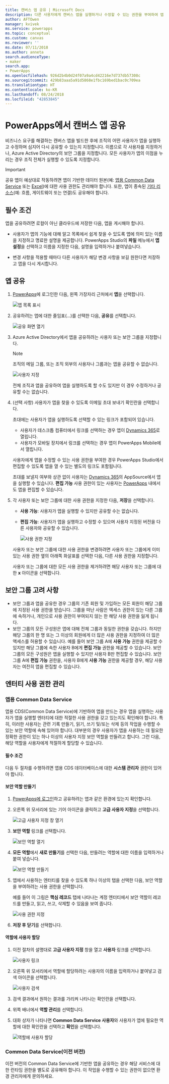 ```yaml
---
title: 캔버스 앱 공유 | Microsoft Docs
description: 다른 사용자에게 캔버스 앱을 실행하거나 수정할 수 있는 권한을 부여하여 앱 공유
author: AFTOwen
manager: kvivek
ms.service: powerapps
ms.topic: conceptual
ms.custom: canvas
ms.reviewer: ''
ms.date: 07/11/2018
ms.author: anneta
search.audienceType:
- maker
search.app:
- PowerApps
ms.openlocfilehash: 926d2b4b0d24f07a9a4cd42216e7d737db57308c
ms.sourcegitcommit: 429b83aaa5a91d5868e1fbc169bed1bac0c709ea
ms.translationtype: HT
ms.contentlocale: ko-KR
ms.lasthandoff: 08/24/2018
ms.locfileid: "42853845"
---
```

# <a name="share-a-canvas-app-in-powerapps"></a>PowerApps에서 캔버스 앱 공유

비즈니스 요구를 해결하는 캔버스 앱을 빌드한 후에 조직의 어떤 사용자가 앱을 실행하고 수정하며 심지어 다시 공유할 수 있는지 지정합니다. 이름으로 각 사용자를 지정하거나, Azure Active Directory의 보안 그룹을 지정합니다. 모든 사용자가 앱의 이점을 누리는 경우 조직 전체가 실행할 수 있도록 지정합니다.

> [!IMPORTANT]
> 공유 앱이 예상대로 작동하려면 앱이 기반한 데이터 원본(예: [앱용 Common Data Service](#common-data-service-for-apps) 또는 [Excel](share-app-data.md))에 대한 사용 권한도 관리해야 합니다. 또한, 앱이 종속된 [기타 리소스](share-app-resources.md)(예: 흐름, 게이트웨이 또는 연결)도 공유해야 합니다.

## <a name="prerequisites"></a>필수 조건

앱을 공유하려면 로컬이 아닌 클라우드에 저장한 다음, 앱을 게시해야 합니다.

- 사용자가 앱의 기능에 대해 알고 목록에서 쉽게 찾을 수 있도록 앱에 의미 있는 이름을 지정하고 명료한 설명을 제공합니다. PowerApps Studio의 **파일** 메뉴에서 **앱 설정**을 선택하고 이름을 지정한 다음, 설명을 입력하거나 붙여넣습니다.

- 변경 사항을 적용할 때마다 다른 사용자가 해당 변경 사항을 보길 원한다면 저장하고 앱을 다시 게시합니다.

## <a name="share-an-app"></a>앱 공유

1. [PowerApps](https://web.powerapps.com?utm_source=padocs&utm_medium=linkinadoc&utm_campaign=referralsfromdoc)에 로그인한 다음, 왼쪽 가장자리 근처에서 **앱**을 선택합니다.

    ![앱 목록 표시](./media/share-app/file-apps.png)

1. 공유하려는 앱에 대한 줄임표(...)를 선택한 다음, **공유**를 선택합니다.

    ![공유 화면 열기](./media/share-app/ellipsis-share.png)

1. Azure Active Directory에서 앱을 공유하려는 사용자 또는 보안 그룹을 지정합니다.

    > [!NOTE]
    > 조직의 메일 그룹, 또는 조직 외부의 사용자나 그룹과는 앱을 공유할 수 없습니다.

    ![사용자 지정](./media/share-app/share-list.png)

    전체 조직과 앱을 공유하여 앱을 실행하도록 할 수도 있지만 이 경우 수정하거나 공유할 수는 없습니다.

1. (선택 사항) 사용자가 앱을 찾을 수 있도록 이메일 초대 보내기 확인란을 선택합니다.

    초대에는 사용자가 앱을 실행하도록 선택할 수 있는 링크가 포함되어 있습니다.

    - 사용자가 데스크톱 컴퓨터에서 링크를 선택하는 경우 앱이 [Dynamics 365](http://home.dynamics.com)로 열립니다.
    - 사용자가 모바일 장치에서 링크를 선택하는 경우 앱이 PowerApps Mobile에서 열립니다.

    사용자에게 앱을 수정할 수 있는 사용 권한을 부여한 경우 PowerApps Studio에서 편집할 수 있도록 앱을 열 수 있는 별도의 링크도 포함됩니다.

    초대를 보낼지 여부와 상관 없이 사용자는 [Dynamics 365](http://home.dynamics.com)의 AppSource에서 앱을 실행할 수 있습니다. **편집 가능** 사용 권한이 있는 사용자는 [PowerApps](http://web.powerapps.com?utm_source=padocs&utm_medium=linkinadoc&utm_campaign=referralsfromdoc) 내에서도 앱을 편집할 수 있습니다.

1. 각 사용자 또는 보안 그룹에 대한 사용 권한을 지정한 다음, **저장**을 선택합니다.

    - **사용 가능**: 사용자가 앱을 실행할 수 있지만 공유할 수는 없습니다.
    - **편집 가능**: 사용자가 앱을 실행하고 수정할 수 있으며 사용자 지정된 버전을 다른 사용자와 공유할 수 있습니다.

        ![사용 권한 지정](./media/share-app/edit-use.png)

    사용자 또는 보안 그룹에 대한 사용 권한을 변경하려면 사용자 또는 그룹에게 이미 있는 사용 권한 옆의 아래쪽 화살표를 선택한 다음, 다른 사용 권한을 지정합니다.

    사용자 또는 그룹에 대한 모든 사용 권한을 제거하려면 해당 사용자 또는 그룹에 대한 **x** 아이콘을 선택합니다.

## <a name="security-group-considerations"></a>보안 그룹 고려 사항

- 보안 그룹과 앱을 공유한 경우 그룹의 기존 회원 및 가입하는 모든 회원이 해당 그룹에 지정된 사용 권한을 받습니다. 그룹을 떠난 사람은 액세스 권한이 있는 다른 그룹에 속하거나, 개인으로 사용 권한이 부여되지 않는 한 해당 사용 권한을 잃게 됩니다.
- 보안 그룹의 모든 구성원은 앱에 대해 전체 그룹과 동일한 권한을 갖습니다. 하지만 해당 그룹의 한 명 또는 그 이상의 회원에게 더 많은 사용 권한을 지정하여 더 많은 액세스를 허용할 수 있습니다. 예를 들어 보안 그룹 A에 **사용 가능** 권한을 제공할 수 있지만 해당 그룹에 속한 사용자 B에게 **편집 가능** 권한을 제공할 수 있습니다. 보안 그룹의 모든 구성원은 앱을 실행할 수 있지만 사용자 B만 편집할 수 있습니다. 보안 그룹 A에 **편집 가능** 권한을, 사용자 B에게 **사용 가능** 권한을 제공할 경우, 해당 사용자는 여전히 앱을 편집할 수 있습니다.

## <a name="manage-entity-permissions"></a>엔터티 사용 권한 관리

### <a name="common-data-service-for-apps"></a>앱용 Common Data Service

앱용 CDS(Common Data Service)에 기반하여 앱을 만드는 경우 앱을 실행하는 사용자가 앱을 실행할 엔터티에 대한 적절한 사용 권한을 갖고 있는지도 확인해야 합니다. 특히, 이러한 사용자는 관련 기록 만들기, 읽기, 쓰기 및/또는 삭제 등의 작업을 수행할 수 있는 보안 역할에 속해 있어야 합니다. 대부분의 경우 사용자가 앱을 사용하는 데 필요한 정확한 권한이 있는 하나 이상의 사용자 지정 보안 역할을 만들려고 합니다. 그런 다음, 해당 역할을 사용자에게 적절하게 할당할 수 있습니다. 

#### <a name="prerequisite"></a>필수 조건

다음 두 절차를 수행하려면 앱용 CDS 데이터베이스에 대한 **시스템 관리자** 권한이 있어야 합니다.

#### <a name="create-a-security-role"></a>보안 역할 만들기

1. [PowerApps에 로그인](https://web.powerapps.com?utm_source=padocs&utm_medium=linkinadoc&utm_campaign=referralsfromdoc)하고 공유하려는 앱과 같은 환경에 있는지 확인합니다.

1. 오른쪽 위 모서리에 있는 기어 아이콘을 클릭하고 **고급 사용자 지정**을 선택합니다.

    ![고급 사용자 지정 창 열기](media/share-app/advanced-customizations.png)

1. **보안 역할** 링크를 선택합니다.

    ![보안 역할 열기](media/share-app/security-roles.png)

1. **모든 역할**에서 **새로 만들기**를 선택한 다음, 만들려는 역할에 대한 이름을 입력하거나 붙여 넣습니다.

    ![보안 역할 만들기](media/share-app/new-role.png)

1. 앱에서 사용하는 엔터티를 찾을 수 있도록 하나 이상의 탭을 선택한 다음, 보안 역할을 부여하려는 사용 권한을 선택합니다.

    예를 들어 이 그림은 **핵심 레코드** 탭에 나타나는 계정 엔터티에서 보안 역할이 레코드를 만들고, 읽고, 쓰고, 삭제할 수 있음을 보여 줍니다.

    ![사용 권한 지정](media/share-app/grant-access.png)

1. **저장 후 닫기**를 선택합니다.

#### <a name="assign-a-user-to-a-role"></a>역할에 사용자 할당

1. 이전 절차의 설명대로 **고급 사용자 지정** 창을 열고 **사용자** 링크를 선택합니다.

    ![사용자 링크](media/share-app/open-users.png)

1. 오른쪽 위 모서리에서 역할에 할당하려는 사용자의 이름을 입력하거나 붙여넣고 검색 아이콘을 선택합니다.

    ![사용자 검색](media/share-app/search-users.png)

1. 검색 결과에서 원하는 결과를 가리켜 나타나는 확인란을 선택합니다.

1. 위쪽 배너에서 **역할 관리**를 선택합니다.

1. 대화 상자가 나타나면 **Common Data Service 사용자**와 사용자가 앱에 필요한 역할에 대한 확인란을 선택하고 **확인**을 선택합니다.

    ![역할에 사용자 할당](media/share-app/assign-users.png)

### <a name="common-data-service-previous-version"></a>Common Data Service(이전 버전)

이전 버전의 Common Data Service에 기반한 앱을 공유하는 경우 해당 서비스에 대한 런타임 권한을 별도로 공유해야 합니다. 이 작업을 수행할 수 있는 권한이 없으면 환경 관리자에게 문의하세요.
